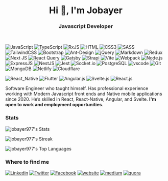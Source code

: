 <h1 align="center">Hi 👋, I'm Jobayer</h1>
<h3 align="center">Javascript Developer</h3>
<br>

![JavaScript](https://img.shields.io/badge/JavaScript-F7DF1E?style=flat-square&logo=javascript&logoColor=black)
![TypeScript](https://img.shields.io/badge/TypeScript-007ACC?style=flat-square&logo=typescript&logoColor=white)
![RxJS](https://img.shields.io/badge/rxjs-%23B7178C.svg?style=flat-square&logo=reactivex&logoColor=white)
![HTML](https://img.shields.io/badge/HTML5-E34F26?style=flat-square&logo=html5&logoColor=white)
![CSS3](https://img.shields.io/badge/CSS3-1572B6?style=flat-square&logo=css3&logoColor=white)
![SASS](https://img.shields.io/badge/SASS-hotpink.svg?style=flat-square&logo=SASS&logoColor=white)
![TailwindCSS](https://img.shields.io/badge/Tailwind_CSS-38B2AC?style=flat-square&logo=tailwind-css&logoColor=white)
![Bootstrap](https://img.shields.io/badge/Bootstrap-563D7C?style=flat-square&logo=bootstrap&logoColor=white)
![Ant-Design](https://img.shields.io/badge/-AntDesign-%230170FE?style=flat-square&logo=ant-design&logoColor=white)
![jQuery](https://img.shields.io/badge/jQuery-0769AD?style=flat-square&logo=jquery&logoColor=white)
![Markdown](https://img.shields.io/badge/Markdown-000000?style=flat-square&logo=markdown&logoColor=white)
![Redux](https://img.shields.io/badge/Redux-593D88?style=flat-square&logo=redux&logoColor=white)
![Next JS](https://img.shields.io/badge/Next-black?style=flat-square&logo=next.js&logoColor=white)
![React Query](https://img.shields.io/badge/-React%20Query-FF4154?style=flat-square&logo=react%20query&logoColor=white)
![Gatsby](https://img.shields.io/badge/Gatsby-%23663399.svg?style=flat-square&logo=gatsby&logoColor=white)
![Strapi](https://img.shields.io/badge/strapi-%232E7EEA.svg?style=flat-square&logo=strapi&logoColor=white)
![Vite](https://img.shields.io/badge/Vite-593D88?style=flat-square&logo=vite&logoColor=white)
![Webpack](https://img.shields.io/badge/webpack-%238DD6F9.svg?style=flat-square&logo=webpack&logoColor=black)
![Node.js](https://img.shields.io/badge/Node.js-43853D?style=flat-square&logo=node.js&logoColor=white)
![ExpressJS](https://img.shields.io/badge/Express.js-404D59?style=flat-square)
![NestJS](https://img.shields.io/badge/nestjs-%23E0234E.svg?style=flat-square&logo=nestjs&logoColor=white)
![Jest](https://img.shields.io/badge/Jest-323330?style=flat-square&logo=Jest&logoColor=white)
![Socket.io](https://img.shields.io/badge/Socket.io-black?style=flat-square&logo=socket.io&badgeColor=010101)
![PostgreSQL](https://img.shields.io/badge/PostgreSQL-316192?style=flat-square&logo=postgresql&logoColor=white)
![vscode](https://img.shields.io/badge/Visual_Studio_Code-0078D4?style=flat-square&logo=visual%20studio%20code&logoColor=white)
![Git](https://img.shields.io/badge/GIT-E44C30?style=flat-square&logo=git&logoColor=white)
![MongoDB](https://img.shields.io/badge/MongoDB-4EA94B?style=flat-square&logo=mongodb&logoColor=white)
![Netlify](https://img.shields.io/badge/Netlify-00C7B7?style=flat-square&logo=netlify&logoColor=white)
![Cloudflare](https://img.shields.io/badge/Cloudflare-F38020?style=flat-square&logo=Cloudflare&logoColor=white)

![React_Native](https://img.shields.io/badge/React_Native-20232A?style=flat-square&logo=react&logoColor=61DAFB)
![Flutter](https://img.shields.io/badge/Flutter-02569B?style=flat-square&logo=flutter&logoColor=white)
![Angular.js](https://img.shields.io/badge/Angular-DD0031?style=flat-square&logo=angular&logoColor=white)
![Svelte.js](https://img.shields.io/badge/Svelte-4A4A55?style=flat-square&logo=svelte&logoColor=FF3E00)
![React.js](https://img.shields.io/badge/React.js-0081CB?style=flat-square&logo=react&logoColor=61DAFB)


Software Engineer who taught himself. Has professional experience working with Modern Javascript front ends and Native mobile applications since 2020. He’s skilled in React, React-Native, Angular, and Svelte. **I'm open to work and employment opportunities**.

### Stats

![jobayer977's Stats](https://github-readme-stats.vercel.app/api?username=jobayer977&theme=darcula&show_icons=true&hide_border=true&count_private=true)

![jobayer977's Streak](https://github-readme-streak-stats.herokuapp.com/?user=jobayer977&theme=darcula&hide_border=true)

![jobayer977's Top Languages](https://github-readme-stats.vercel.app/api/top-langs/?username=jobayer977&theme=darcula&show_icons=true&hide_border=true&layout=compact)

### Where to find me

[![Linkedin](https://img.shields.io/badge/LinkedIn-0077B5?style=flat-square&logo=linkedin&logoColor=white)](https://www.linkedin.com/in/jobayerdev/)
[![Twitter](https://img.shields.io/badge/Twitter-1DA1F2?style=flat-square&logo=twitter&logoColor=white)](https://twitter.com/jobayerdev)
[![Facebook](https://img.shields.io/badge/Facebook-1877F2?style=flat-square&logo=facebook&logoColor=white)](https://facebook.com/jobayerdev)
[![website](https://img.shields.io/badge/website-000000?style=flat-square&logo=About.me&logoColor=white)](https://jobayer.dev/)
[![medium](https://img.shields.io/badge/Medium-12100E?style=flat-square&logo=medium&logoColor=white)](https://jobayerdev.medium.com/)
[![quora](https://img.shields.io/badge/Quora-%23B92B27.svg?&style=flat-square&logo=Quora&logoColor=white)](https://www.quora.com/profile/Jobayerdev)

<!-- <h1 align="center">Hi 👋, I'm Jobayer</h1>
<h3 align="center">Javascript Developer</h3>

- 📝 I regulary write articles on  <a href="https://medium.com/@jobayerdev" target="blank">medium.com/@jobayerdev</a>

- 💬 Ask me about **react,nodejs,angular,svelte,react-native,nestjs**

- 📫 How to reach me **Jobayerhossain977@gmail.com**

<p align="left">
<h3 align="left">Connect with me:</h3>
<a href="https://linkedin.com/in/jobayerdev" target="blank"><img align="center" src="https://cdn.jsdelivr.net/npm/simple-icons@3.0.1/icons/linkedin.svg" alt="jobayerdev" height="30" width="40" /></a>
<a href="https://medium.com/@jobayerdev" target="blank"><img align="center" src="https://cdn.jsdelivr.net/npm/simple-icons@3.0.1/icons/medium.svg" alt="@jobayerdev" height="30" width="40" /></a>
</p>
 -->
